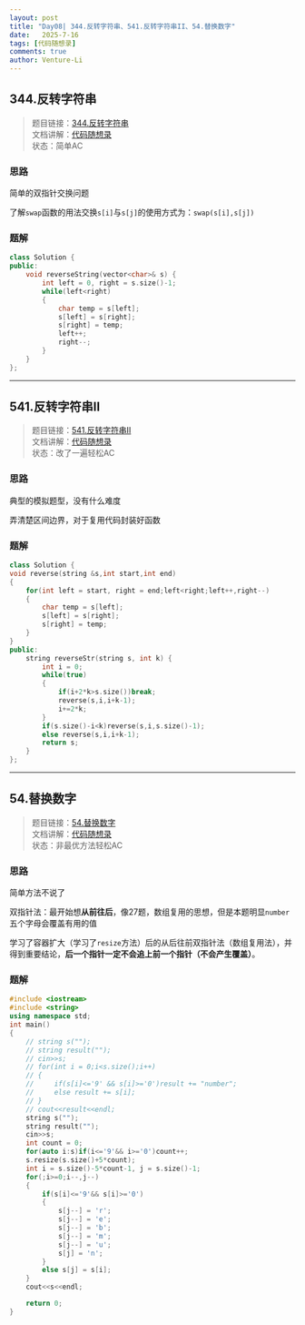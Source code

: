 ```yaml
---
layout: post
title: "Day08| 344.反转字符串、541.反转字符串II、54.替换数字"
date:   2025-7-16
tags: [代码随想录]
comments: true
author: Venture-Li
---
```


## 344.反转字符串 

> 题目链接：[344.反转字符串](https://leetcode.cn/problems/reverse-string/description/)  
> 文档讲解：[代码随想录](https://www.programmercarl.com/)  
> 状态：简单AC

### 思路

简单的双指针交换问题

了解`swap`函数的用法交换`s[i]`与`s[j]`的使用方式为：`swap(s[i],s[j])`

### 题解

```c++
class Solution {
public:
    void reverseString(vector<char>& s) {
        int left = 0, right = s.size()-1;
        while(left<right)
        {
            char temp = s[left];
            s[left] = s[right];
            s[right] = temp;
            left++;
            right--;
        }
    }
};
```

---

## 541.反转字符串II

> 题目链接：[541.反转字符串II](https://leetcode.cn/problems/reverse-string-ii/description/)  
> 文档讲解：[代码随想录](https://www.programmercarl.com/)  
> 状态：改了一遍轻松AC
### 思路

典型的模拟题型，没有什么难度

弄清楚区间边界，对于复用代码封装好函数

### 题解

```c++
class Solution {
void reverse(string &s,int start,int end)
{
    for(int left = start, right = end;left<right;left++,right--)
    {
        char temp = s[left];
        s[left] = s[right];
        s[right] = temp;
    }
}
public:
    string reverseStr(string s, int k) {
        int i = 0;
        while(true)
        {
            if(i+2*k>s.size())break;
            reverse(s,i,i+k-1);
            i+=2*k;
        }
        if(s.size()-i<k)reverse(s,i,s.size()-1);
        else reverse(s,i,i+k-1);
        return s;
    }
};
```

---

## 54.替换数字

> 题目链接：[54.替换数字](https://kamacoder.com/problempage.php?pid=1064)  
> 文档讲解：[代码随想录](https://www.programmercarl.com/)  
> 状态：非最优方法轻松AC

### 思路

简单方法不说了

双指针法：最开始想**从前往后**，像27题，数组复用的思想，但是本题明显`number`五个字母会覆盖有用的值

学习了容器扩大（学习了`resize`方法）后的从后往前双指针法（数组复用法），并得到重要结论，**后一个指针一定不会追上前一个指针（不会产生覆盖）**。


### 题解

```c++
#include <iostream>
#include <string>
using namespace std;
int main()
{
    // string s("");
    // string result("");
    // cin>>s;
    // for(int i = 0;i<s.size();i++)
    // {
    //     if(s[i]<='9' && s[i]>='0')result += "number";
    //     else result += s[i];
    // }
    // cout<<result<<endl;
    string s("");
    string result("");
    cin>>s;
    int count = 0;
    for(auto i:s)if(i<='9'&& i>='0')count++;
    s.resize(s.size()+5*count);
    int i = s.size()-5*count-1, j = s.size()-1;
    for(;i>=0;i--,j--)
    {
        if(s[i]<='9'&& s[i]>='0')
        {
            s[j--] = 'r';
            s[j--] = 'e';
            s[j--] = 'b';
            s[j--] = 'm';
            s[j--] = 'u';
            s[j] = 'n';
        }
        else s[j] = s[i];
    }
    cout<<s<<endl;

    return 0;
}
```
